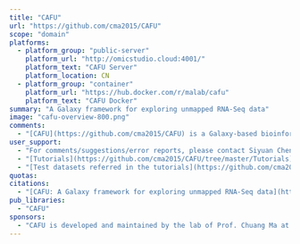 ```yaml
---
title: "CAFU"
url: "https://github.com/cma2015/CAFU"
scope: "domain"
platforms:
  - platform_group: "public-server"
    platform_url: "http://omicstudio.cloud:4001/"
    platform_text: "CAFU Server"
    platform_location: CN
  - platform_group: "container"
    platform_url: "https://hub.docker.com/r/malab/cafu"
    platform_text: "CAFU Docker"
summary: "A Galaxy framework for exploring unmapped RNA-Seq data"
image: "cafu-overview-800.png"
comments:
  - "[CAFU](https://github.com/cma2015/CAFU) is a Galaxy-based bioinformatics framework for comprehensive assembly and functional annotation of unmapped RNA-seq data from single- and mixed-species samples which integrates plenty of existing NGS analytical tools and our developed programs, and features an easy-to-use interface to manage, manipulate and most importantly, explore large-scale unmapped reads."
user_support:
  - "For comments/suggestions/error reports, please contact Siyuan Chen (chenzhuod@gmail.com) or Jingjing Zhai (zhaijingjing603@gmail.com)"
  - "[Tutorials](https://github.com/cma2015/CAFU/tree/master/Tutorials), including a [User Manual](https://github.com/cma2015/CAFU/blob/master/Tutorials/User_manual.md)"
  - "[Test datasets referred in the tutorials](https://github.com/cma2015/CAFU/tree/master/Test_data)"
quotas:
citations:
  - "[CAFU: A Galaxy framework for exploring unmapped RNA-Seq data](https://academic.oup.com/bib/advance-article/doi/10.1093/bib/bbz018/5349178), Siyuan Chen, Chengzhi Ren, Jingjing Zhai, Jiantao Yu, Xuyang Zhao, Zelong Li, Ting Zhang, Wenlong Ma, Zhaoxue Han, Chuang Ma. *Briefings in Bioinformatics*, doi:10.1093/bib/bbz018."
pub_libraries:
  - "CAFU"
sponsors:
  - "CAFU is developed and maintained by the lab of Prof. Chuang Ma at the Center of Bioinformatics, College of Life Sciences, [Northwest A&F University](http://en.nwsuaf.edu.cn/index.htm)."
---
```

